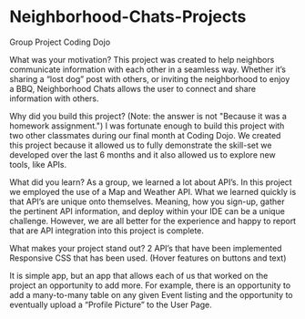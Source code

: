 # Neighborhood-Chats-Projects
Group Project Coding Dojo

What was your motivation?
This project was created to help neighbors communicate information with each other in a seamless way.  Whether it’s sharing a “lost dog” post with others, or inviting the neighborhood to enjoy a BBQ, Neighborhood Chats allows the user to connect and share information with others.


Why did you build this project? (Note: the answer is not "Because it was a homework assignment.")
I was fortunate enough to build this project with two other classmates during our final month at Coding Dojo. We created this project because it allowed us to fully demonstrate the skill-set we developed over the last 6 months and it also allowed us to explore new tools, like APIs.

What did you learn?
As a group, we learned a lot about API’s.  In this project we employed the use of a Map and Weather API.  What we learned quickly is that API’s are unique onto themselves.  Meaning, how you sign-up, gather the pertinent API information, and deploy within your IDE can be a unique challenge.   However, we are all better for the experience and happy to report that are API integration into this project is complete.

What makes your project stand out?
2 API’s that have been implemented
Responsive CSS that has been used.  (Hover features on buttons and text)

It is simple app, but an app that allows each of us that worked on the project an opportunity to add more.  For example, there is an opportunity to add a many-to-many table on any given Event listing and the opportunity to eventually upload a “Profile Picture” to the User Page.
